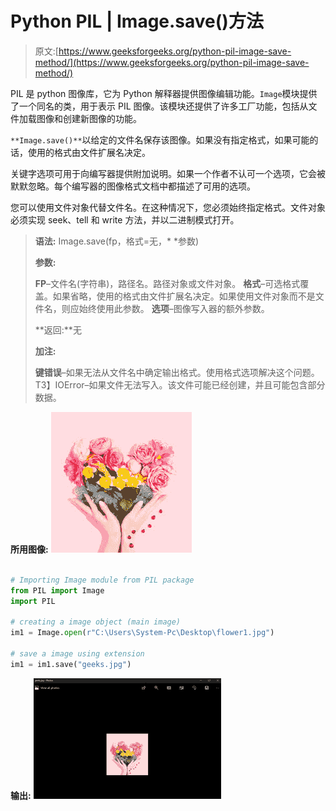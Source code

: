 # Python PIL | Image.save()方法

> 原文:[https://www.geeksforgeeks.org/python-pil-image-save-method/](https://www.geeksforgeeks.org/python-pil-image-save-method/)

PIL 是 python 图像库，它为 Python 解释器提供图像编辑功能。`Image`模块提供了一个同名的类，用于表示 PIL 图像。该模块还提供了许多工厂功能，包括从文件加载图像和创建新图像的功能。

`**Image.save()**`以给定的文件名保存该图像。如果没有指定格式，如果可能的话，使用的格式由文件扩展名决定。

关键字选项可用于向编写器提供附加说明。如果一个作者不认可一个选项，它会被默默忽略。每个编写器的图像格式文档中都描述了可用的选项。

您可以使用文件对象代替文件名。在这种情况下，您必须始终指定格式。文件对象必须实现 seek、tell 和 write 方法，并以二进制模式打开。

> **语法:** Image.save(fp，格式=无，* *参数)
> 
> **参数:**
> 
> **FP**–文件名(字符串)，路径名。路径对象或文件对象。
> **格式**–可选格式覆盖。如果省略，使用的格式由文件扩展名决定。如果使用文件对象而不是文件名，则应始终使用此参数。
> **选项**–图像写入器的额外参数。
> 
> **返回:**无
> 
> **加注:**
> 
> **键错误**–如果无法从文件名中确定输出格式。使用格式选项解决这个问题。
> T3】IOError–如果文件无法写入。该文件可能已经创建，并且可能包含部分数据。

**所用图像:**
![](img/7dcee0f4c2b8e9d23dccc651065d73ab.png)

```py

# Importing Image module from PIL package 
from PIL import Image 
import PIL 

# creating a image object (main image) 
im1 = Image.open(r"C:\Users\System-Pc\Desktop\flower1.jpg") 

# save a image using extension
im1 = im1.save("geeks.jpg")
```

**输出:**
![](img/aca9daaa256cb65cff4bcfdbc347a44c.png)